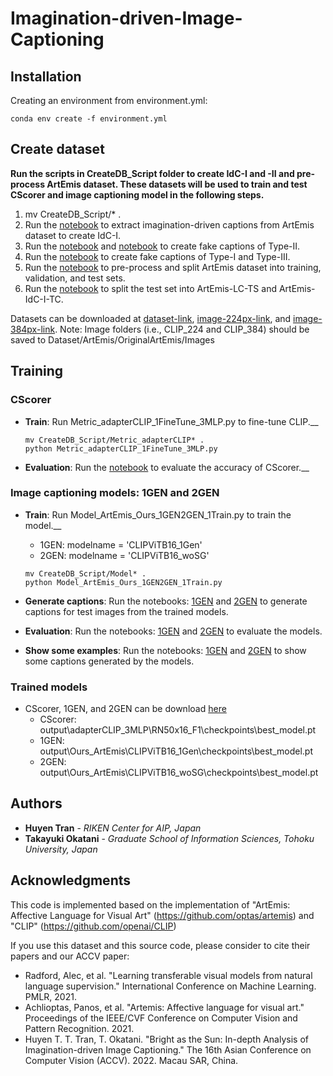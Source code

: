 # Imagination-driven-Image-Captioning

## Installation 
Creating an environment from environment.yml:
```Console
conda env create -f environment.yml
```

## Create dataset 
 __Run the scripts in CreateDB_Script folder to create IdC-I and -II and pre-process ArtEmis dataset. These datasets will be used to train and test CScorer and image captioning model in the following steps.__

   1. mv CreateDB_Script/* .
   2. Run the [notebook](https://github.com/TranHuyen1191/Imagination-driven-Image-Captioning/blob/main/CreateDB_Script/CreateDB_1IdCI.ipynb) to extract imagination-driven captions from ArtEmis dataset to create IdC-I.
   3. Run the [notebook](https://github.com/TranHuyen1191/Imagination-driven-Image-Captioning/blob/main/CreateDB_Script/CreateDB_2IdCII_TypeII.ipynb) and [notebook](https://github.com/TranHuyen1191/Imagination-driven-Image-Captioning/blob/main/CreateDB_Script/CreateDB_2IdCII_TypeII_AddText.ipynb) to create fake captions of Type-II. 
   4. Run the [notebook](https://github.com/TranHuyen1191/Imagination-driven-Image-Captioning/blob/main/CreateDB_Script/CreateDB_3IdCII_3type.ipynb) to create fake captions of Type-I and Type-III.
   5. Run the [notebook](https://github.com/TranHuyen1191/Imagination-driven-Image-Captioning/blob/main/CreateDB_Script/CreateDB_4ArtEmisFromIdC.ipynb) to pre-process and split ArtEmis dataset into training, validation, and test sets. 
   6. Run the [notebook](https://github.com/TranHuyen1191/Imagination-driven-Image-Captioning/blob/main/CreateDB_Script/CreateDB_5ArtEmis_CreateGT_LCIdC.ipynb) to split the test set into ArtEmis-LC-TS and ArtEmis-IdC-I-TC. 

Datasets can be downloaded at [dataset-link](https://drive.google.com/file/d/1ntsERIJ0gri6om84-cCrpgHe0o9M7SU_/view?usp=sharing), [image-224px-link](), and [image-384px-link]().
Note: Image folders (i.e., CLIP_224 and CLIP_384) should be saved to Dataset/ArtEmis/OriginalArtEmis/Images

## Training 
### CScorer
  * __Train__: Run Metric_adapterCLIP_1FineTune_3MLP.py to fine-tune CLIP.__
     ```Console
    mv CreateDB_Script/Metric_adapterCLIP* .
    python Metric_adapterCLIP_1FineTune_3MLP.py
    ```
  * __Evaluation__: Run the [notebook](https://github.com/TranHuyen1191/Imagination-driven-Image-Captioning/blob/main/ModelEvaluation_Script/Metric_adapterCLIP_2Eval_3MLP.ipynb) to evaluate the accuracy of CScorer.__

### Image captioning models: 1GEN and 2GEN
  * __Train__: Run Model_ArtEmis_Ours_1GEN2GEN_1Train.py to train the model.__
    - 1GEN: modelname = 'CLIPViTB16_1Gen' 
    - 2GEN: modelname = 'CLIPViTB16_woSG' 
     ```Console
    mv CreateDB_Script/Model* .
    python Model_ArtEmis_Ours_1GEN2GEN_1Train.py
    ```
  * __Generate captions__: Run the notebooks: [1GEN](https://github.com/TranHuyen1191/Imagination-driven-Image-Captioning/blob/main/ModelEvaluation_Script/Model_ArtEmis_Ours_1GEN_2GenCapt.ipynb) and [2GEN](https://github.com/TranHuyen1191/Imagination-driven-Image-Captioning/blob/main/ModelEvaluation_Script/Model_ArtEmis_Ours_2GEN_2GenCapt.ipynb) to generate captions for test images from the trained models.

  * __Evaluation__: Run the notebooks: [1GEN](https://github.com/TranHuyen1191/Imagination-driven-Image-Captioning/blob/main/ModelEvaluation_Script/Model_ArtEmis_Ours_CLIPViTB161Gen_3Eval.ipynb) and [2GEN](https://github.com/TranHuyen1191/Imagination-driven-Image-Captioning/blob/main/ModelEvaluation_Script/Model_ArtEmis_Ours_CLIPViTB162Gen_3Eval.ipynb) to evaluate the models.
  
  * __Show some examples__: Run the notebooks: [1GEN](https://github.com/TranHuyen1191/Imagination-driven-Image-Captioning/blob/main/ModelEvaluation_Script/Model_ArtEmis_Ours_CLIPViTB161Gen_Example.ipynb) and [2GEN](https://github.com/TranHuyen1191/Imagination-driven-Image-Captioning/blob/main/ModelEvaluation_Script/Model_ArtEmis_Ours_CLIPViTB162Gen_Example.ipynb) to show some captions generated by the models.
  
### Trained models
* CScorer, 1GEN, and 2GEN can be download [here](https://drive.google.com/file/d/1RnTwCt6JDt9zHAgVRgXPCy4odnZS_gjt/view?usp=sharing)
    - CScorer: output\adapterCLIP_3MLP\RN50x16_F1\checkpoints\best_model.pt
    - 1GEN: output\Ours_ArtEmis\CLIPViTB16_1Gen\checkpoints\best_model.pt
    - 2GEN: output\Ours_ArtEmis\CLIPViTB16_woSG\checkpoints\best_model.pt

## Authors

* **Huyen Tran** - *RIKEN Center for AIP, Japan*
* **Takayuki Okatani** - *Graduate School of Information Sciences, Tohoku University, Japan*

## Acknowledgments
This code is implemented based on the implementation of "ArtEmis: Affective Language for Visual Art" (https://github.com/optas/artemis) and "CLIP" (https://github.com/openai/CLIP)

If you use this dataset and this source code, please consider to cite their papers and our ACCV paper: 

* Radford, Alec, et al. "Learning transferable visual models from natural language supervision." International Conference on Machine Learning. PMLR, 2021.
* Achlioptas, Panos, et al. "Artemis: Affective language for visual art." Proceedings of the IEEE/CVF Conference on Computer Vision and Pattern Recognition. 2021.
* Huyen T. T. Tran, T. Okatani. "Bright as the Sun: In-depth Analysis of Imagination-driven Image Captioning." The 16th Asian Conference on Computer Vision (ACCV). 2022. Macau SAR, China.


 
